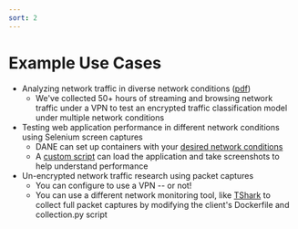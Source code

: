 ```yaml
---
sort: 2
---
```


# Example Use Cases

- Analyzing network traffic in diverse network conditions ([pdf]())
  - We've collected 50+ hours of streaming and browsing network traffic under a VPN to test an encrypted traffic classification model under multiple network conditions
- Testing web application performance in different network conditions using Selenium screen captures
  - DANE can set up containers with your [desired network conditions](../guide/config.md)
  - A [custom script](../guide/extending.md) can load the application and take screenshots to help understand performance
- Un-encrypted network traffic research using packet captures
  - You can configure to use a VPN -- or not!
  - You can use a different network monitoring tool, like [TShark](https://tshark.dev/) to collect full packet captures by modifying the client's Dockerfile and collection.py script
